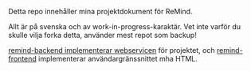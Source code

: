 Detta repo innehåller mina projektdokument för ReMind.

Allt är på svenska och av work-in-progress-karaktär. Vet inte varför du skulle vilja forka detta, använder mest repot som backup!

[remind-backend implementerar webservicen](https://github.com/objarni/remind-backend) för projektet, och [remind-frontend](https://github.com/objarni/remind-backend) implementerar användargränssnittet mha HTML.
